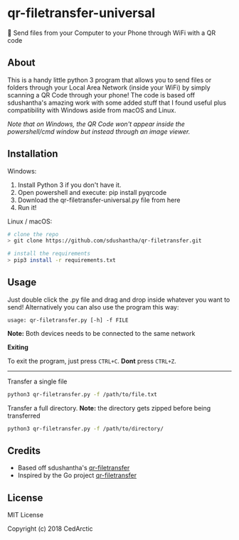 # qr-filetransfer-universal
📁 Send files from your Computer to your Phone through WiFi with a QR code

## About
This is a handy little python 3 program that allows you to send files or folders through your Local Area Network (inside your WiFi) by simply scanning a QR Code through your phone! The code is based off sdushantha's amazing work with some added stuff that I found useful plus compatibility with Windows aside from macOS and Linux.

*Note that on Windows, the QR Code won't appear inside the powershell/cmd window but instead through an image viewer.*

## Installation

Windows:

1. Install Python 3 if you don't have it.
2. Open powershell and execute:
    pip install pyqrcode
3. Download the qr-filetransfer-universal.py file from here
4. Run it!


Linux / macOS:
```bash
# clone the repo
> git clone https://github.com/sdushantha/qr-filetransfer.git

# install the requirements
> pip3 install -r requirements.txt
```


## Usage
Just double click the .py file and drag and drop inside whatever you want to send! Alternatively you can also use the program this way:

```
usage: qr-filetransfer.py [-h] -f FILE
```

**Note:** Both devices needs to be connected to the same network

**Exiting**

To exit the program, just press ```CTRL+C```. **Dont** press ```CTRL+Z```.

---

Transfer a single file
```bash
python3 qr-filetransfer.py -f /path/to/file.txt
```


Transfer a full directory. **Note:** the directory gets zipped before being transferred
```bash
python3 qr-filetransfer.py -f /path/to/directory/
```

## Credits
* Based off sdushantha's [qr-filetransfer](https://github.com/sdushantha/qr-filetransfer)
* Inspired by the Go project [qr-filetransfer](https://github.com/claudiodangelis/qr-filetransfer)


## License
MIT License

Copyright (c) 2018 CedArctic